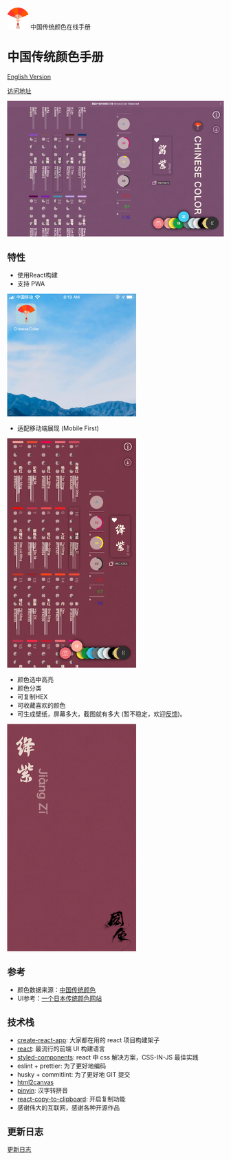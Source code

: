 <img src="demo/logo.png" alt="Logo" width="50"> 中国传统颜色在线手册 

# 中国传统颜色手册

[English Version](README.md)

[访问地址](https://works.yangerxiao.com/chinese-colors/)

<img src="demo/pc.png" alt="PC UI" width="600">

## 特性

- 使用React构建
- 支持 PWA

<img src="demo/pwa.jpg" alt="PWA Logo" width="300">

- 适配移动端展现 (Mobile First)

<img src="demo/m.png" alt="Mobile UI" width="300">

- 颜色选中高亮
- 颜色分类
- 可复制HEX
- 可收藏喜欢的颜色
- 可生成壁纸，屏幕多大，截图就有多大 (暂不稳定，欢迎[反馈](https://github.com/zerosoul/chinese-colors/issues))。

<img src="demo/screenshot.png" alt="screen shot" width="300">

## 参考

- 颜色数据来源：[中国传统颜色](http://blog.sina.com.cn/s/blog_5c3b139d0101deia.html)
- UI参考：[一个日本传统颜色网站](http://nipponcolors.com/)

## 技术栈

- [create-react-app](https://github.com/facebook/create-react-app): 大家都在用的 react 项目构建架子
- [react](https://reactjs.org): 最流行的前端 UI 构建语言
- [styled-components](https://styled-components.com): react 中 css 解决方案，CSS-IN-JS 最佳实践
- eslint + prettier: 为了更好地编码
- husky + commitlint: 为了更好地 GIT 提交
- [html2canvas](http://html2canvas.hertzen.com/)
- [pinyin](https://github.com/hotoo/pinyin): 汉字转拼音
- [react-copy-to-clipboard](https://github.com/nkbt/react-copy-to-clipboard): 开启复制功能
- 感谢伟大的互联网，感谢各种开源作品

## 更新日志

[更新日志](CHANGELOG.md)
